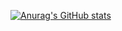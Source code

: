 [![Anurag's GitHub stats](https://github-readme-stats.vercel.app/api?username=r1ng0rez)](https://github.com/anuraghazra/github-readme-stats)

